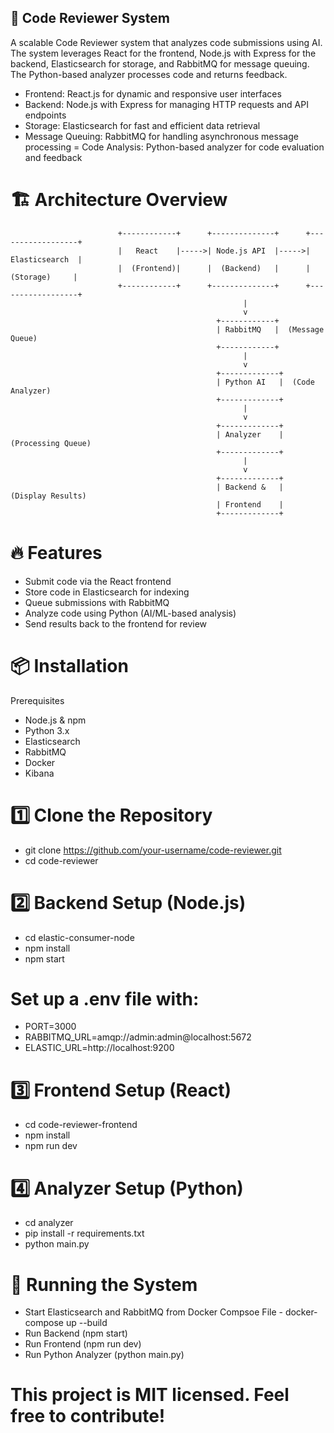 ## 🚀 Code Reviewer System

A scalable Code Reviewer system that analyzes code submissions using AI. The system leverages React for the frontend, Node.js with Express for the backend, Elasticsearch for storage, and RabbitMQ for message queuing. The Python-based analyzer processes code and returns feedback.
- Frontend: React.js for dynamic and responsive user interfaces
- Backend: Node.js with Express for managing HTTP requests and API endpoints
- Storage: Elasticsearch for fast and efficient data retrieval
- Message Queuing: RabbitMQ for handling asynchronous message processing
= Code Analysis: Python-based analyzer for code evaluation and feedback


# 🏗️ Architecture Overview
                            
                            +------------+      +--------------+      +------------------+
                            |   React    |----->| Node.js API  |----->|   Elasticsearch  |
                            |  (Frontend)|      |  (Backend)   |      |    (Storage)     |
                            +------------+      +--------------+      +------------------+
                                                        |
                                                        v
                                                  +------------+
                                                  | RabbitMQ   |  (Message Queue)
                                                  +------------+
                                                        |
                                                        v
                                                  +-------------+
                                                  | Python AI   |  (Code Analyzer)
                                                  +-------------+
                                                        |
                                                        v
                                                  +-------------+
                                                  | Analyzer    |  (Processing Queue)
                                                  +-------------+
                                                        |
                                                        v
                                                  +-------------+
                                                  | Backend &   |  (Display Results)
                                                  | Frontend    |
                                                  +-------------+



# 🔥 Features
- Submit code via the React frontend
- Store code in Elasticsearch for indexing
- Queue submissions with RabbitMQ
- Analyze code using Python (AI/ML-based analysis)
- Send results back to the frontend for review


# 📦 Installation
Prerequisites
- Node.js & npm
- Python 3.x
- Elasticsearch
- RabbitMQ
- Docker
- Kibana


# 1️⃣ Clone the Repository
- git clone https://github.com/your-username/code-reviewer.git
- cd code-reviewer


# 2️⃣ Backend Setup (Node.js)

- cd elastic-consumer-node
- npm install
- npm start

# Set up a .env file with:

- PORT=3000
- RABBITMQ_URL=amqp://admin:admin@localhost:5672
- ELASTIC_URL=http://localhost:9200


# 3️⃣ Frontend Setup (React)
- cd code-reviewer-frontend
- npm install
- npm run dev
 
# 4️⃣ Analyzer Setup (Python)
- cd analyzer
- pip install -r requirements.txt
- python main.py


# 🚀 Running the System
- Start Elasticsearch and RabbitMQ from Docker Compsoe File - docker-compose up --build
- Run Backend (npm start)
- Run Frontend (npm run dev)
- Run Python Analyzer (python main.py)

# This project is MIT licensed. Feel free to contribute!

